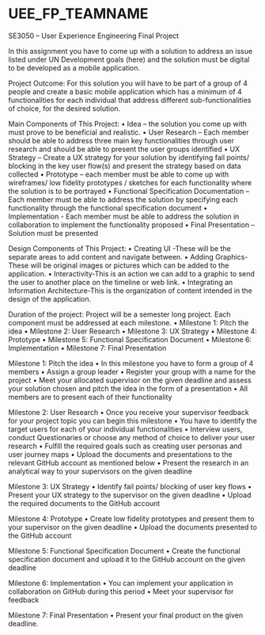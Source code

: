 # UEE_FP_TEAMNAME

SE3050 – User Experience Engineering
Final Project

In this assignment you have to come up with a solution to address an issue listed under UN Development goals (here) and the solution must be digital to be developed as a mobile application.

Project Outcome:  For this solution you will have to be part of a group of 4 people and create a basic mobile application which has a minimum of 4 functionalities for each individual that address different sub-functionalities of choice, for the desired solution. 

Main Components of This Project:
•	Idea – the solution you come up with must prove to be beneficial and realistic.
•	User Research – Each member should be able to address three main key functionalities through user research and should be able to present the user groups identified
•	UX Strategy – Create a UX strategy for your solution by identifying fail points/ blocking in the key user flow(s) and present the strategy based on data collected
•	Prototype – each member must be able to come up with wireframes/ low fidelity prototypes / sketches for each functionality where the solution is to be portrayed
•	Functional Specification Documentation – Each member must be able to address the solution by specifying each functionality through the functional specification document
•	Implementation - Each member must be able to address the solution in collaboration to implement the functionality proposed
•	Final Presentation – Solution must be presented 

Design Components of This Project:
•	Creating UI -These will be the separate areas to add content and navigate between.
•	Adding Graphics-These will be original images or pictures which can be added to the application.
•	Interactivity-This is an action we can add to a graphic to send the user to another place on the timeline or web link. 
•	Integrating an Information Architecture-This is the organization of content intended in the design of the application.


Duration of the project: 
Project will be a semester long project. Each component must be addressed at each milestone.
•	Milestone 1: Pitch the idea
•	Milestone 2: User Research
•	Milestone 3: UX Strategy
•	Milestone 4: Prototype
•	Milestone 5: Functional Specification Document
•	Milestone 6: Implementation
•	Milestone 7: Final Presentation


Milestone 1: Pitch the idea
•	In this milestone you have to form a group of 4 members 
•	Assign a group leader
•	Register your group with a name for the project
•	Meet your allocated supervisor on the given deadline and assess your solution chosen and pitch the idea in the form of a presentation
•	All members are to present each of their functionality

Milestone 2: User Research
•	Once you receive your supervisor feedback for your project topic you can begin this milestone
•	You have to identify the target users for each of your individual functionalities 
•	Interview users, conduct Questionaries or choose any method of choice to deliver your user research
•	Fulfill the required goals such as creating user personas and user journey maps
•	Upload the documents and presentations to the relevant GitHub account as mentioned below
•	Present the research in an analytical way to your supervisors on the given deadline

Milestone 3: UX Strategy
•	Identify fail points/ blocking of user key flows
•	Present your UX strategy to the supervisor on the given deadline
•	Upload the required documents to the GitHub account

Milestone 4: Prototype
•	Create low fidelity prototypes and present them to your supervisor on the given deadline
•	Upload the documents presented to the GitHub account

Milestone 5: Functional Specification Document
•	Create the functional specification document and upload it to the GitHub account on the given deadline

Milestone 6: Implementation
•	You can implement your application in collaboration on GitHub during this period
•	Meet your supervisor for feedback

Milestone 7: Final Presentation
•	Present your final product on the given deadline.
